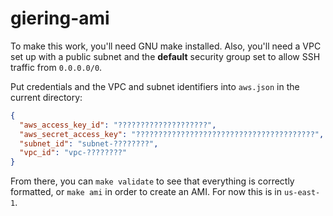 # giering-ami

To make this work, you'll need GNU make installed.  Also, you'll need a VPC set
up with a public subnet and the **default** security group set to allow SSH
traffic from `0.0.0.0/0`.

Put credentials and the VPC and subnet identifiers into `aws.json` in the
current directory:

```json
{
  "aws_access_key_id": "????????????????????",
  "aws_secret_access_key": "????????????????????????????????????????",
  "subnet_id": "subnet-????????",
  "vpc_id": "vpc-????????"
}
```

From there, you can `make validate` to see that everything is correctly
formatted, or `make ami` in order to create an AMI.  For now this is in
`us-east-1`.
